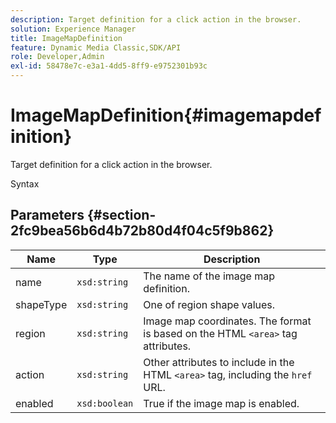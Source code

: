 ```yaml
---
description: Target definition for a click action in the browser.
solution: Experience Manager
title: ImageMapDefinition
feature: Dynamic Media Classic,SDK/API
role: Developer,Admin
exl-id: 58478e7c-e3a1-4dd5-8ff9-e9752301b93c
---
```

# ImageMapDefinition{#imagemapdefinition}

Target definition for a click action in the browser.

 Syntax 

## Parameters {#section-2fc9bea56b6d4b72b80d4f04c5f9b862}

|  Name  | Type  | Description  |
|---|---|---|
|  name  | `xsd:string`  | The name of the image map definition.  |
|  shapeType  | `xsd:string`  | One of region shape values.  |
|  region  | `xsd:string`  |Image map coordinates. The format is based on the HTML `<area>` tag attributes.  |
|  action  | `xsd:string`  |Other attributes to include in the HTML `<area>` tag, including the `href` URL.  |
|  enabled  | `xsd:boolean`  | True if the image map is enabled.  |
